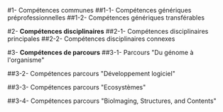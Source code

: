 #1- Compétences communes
##1-1- Compétences génériques préprofessionnelles
##1-2- Compétences génériques transférables

#2- __Compétences disciplinaires__
##2-1- Compétences disciplinaires principales
##2-2- Compétences disciplinaires connexes

#3- __Compétences de parcours__
##3-1- Parcours "Du génome à l'organisme"

##3-2- Compétences parcours "Développement logiciel"

##3-3- Compétences parcours "Ecosystèmes"

##3-4- Compétences parcours "BioImaging, Structures, and Contents"
